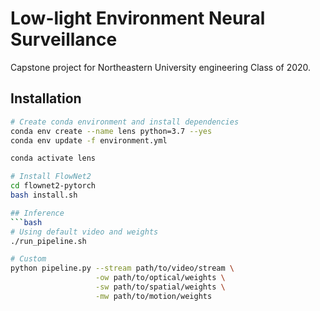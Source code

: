 # Low-light Environment Neural Surveillance

Capstone project for Northeastern University engineering Class of 2020.

## Installation
```bash
# Create conda environment and install dependencies
conda env create --name lens python=3.7 --yes
conda env update -f environment.yml

conda activate lens

# Install FlowNet2
cd flownet2-pytorch
bash install.sh

## Inference
```bash
# Using default video and weights
./run_pipeline.sh

# Custom
python pipeline.py --stream path/to/video/stream \
				   -ow path/to/optical/weights \
				   -sw path/to/spatial/weights \
				   -mw path/to/motion/weights
```
